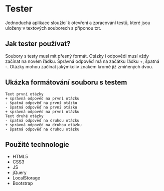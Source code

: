 # Tester

Jednoduchá aplikace sloužící k otevření a zpracování testů, které jsou uloženy v textových souborech s příponou txt. 

## Jak tester používat?
Soubory s testy musí mít přesný formát. Otázky i odpovědi musí vždy začínat na novém řádku. Správná odpověď má na začátku řádku +, špatná -. Otázky mohou začínat jakýmkoliv znakem kromě již zmíňených dvou.

## Ukázka formátování souboru s testem

    Text první otázky
    + správná odpověd na první otázku
    - špatná odpověď na první otázku
    - špatná odpověď na první otázku
    + správná odpověd na první otázku
    Text druhé otázky
    - špatná odpověď na druhou otázku
    + správná odpověd na druhou otázku
    - špatná odpověď na druhou otázku


## Použité technologie
*   HTML5
*   CSS3
*   JS
*   jQuery
*   LocalStorage
*   Bootstrap